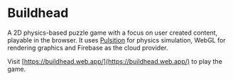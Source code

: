 # Buildhead
A 2D physics-based puzzle game with a focus on user created content, playable in the browser. It uses [Pulsition](https://github.com/halait/pulsition) for physics simulation, WebGL for rendering graphics and Firebase as the cloud provider.

Visit [https://buildhead.web.app/](https://buildhead.web.app/) to play the game.
